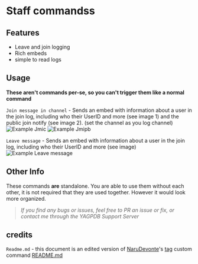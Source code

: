 # Staff commandss

## Features
- Leave and join logging
- Rich embeds
- simple to read logs

## Usage
**These aren't commands per-se, so you can't trigger them like a normal command**

`Join message in channel` - Sends an embed with information about a user in the join log, including who their UserID and more (see image 1) and the public join notify (see image 2). (set the channel as you log channel)
![Example Jmic](https://cdn.discordapp.com/attachments/784132357002625047/795307154034262036/unknown.png) 
![Example Jmipb](https://cdn.discordapp.com/attachments/784132360399487066/795690546253398096/unknown.png)

`Leave message` - Sends an embed with information about a user in the join log, including who their UserID and more (see image)
![Example Leave message](https://cdn.discordapp.com/attachments/784132357002625047/795307269242748968/unknown.png)

## Other Info
These commands **are** standalone. You are able to use them without each other, it is not required that they are used together. However it would look more organized.

> *If you find any bugs or issues, feel free to PR an issue or fix, or contact me through the YAGPDB Support Server*


## credits

`Readme.md` - this document is an edited version of [NaruDevonte](https://github.com/NaruDevnote)'s [tag](https://github.com/NaruDevnote/yagpdb-ccs/tree/master/tags) custom command [README.md](https://github.com/NaruDevnote/yagpdb-ccs/blob/master/tags/README.md)
